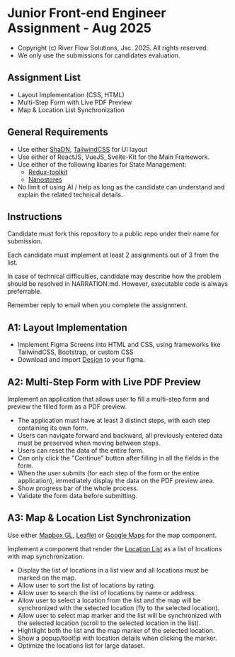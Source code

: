 # Junior Front-end Engineer Assignment - Aug 2025

* Copyright (c) River Flow Solutions, Jsc. 2025. All rights reserved.
* We only use the submissions for candidates evaluation.

## Assignment List

- Layout Implementation (CSS, HTML)
- Multi-Step Form with Live PDF Preview
- Map & Location List Synchronization

## General Requirements

- Use either [ShaDN](https://ui.shadcn.com/), [TailwindCSS](https://tailwindcss.com/) for UI layout
- Use either of ReactJS, VueJS, Svelte-Kit for the Main Framework.
- Use either of the following libaries for State Management:
  - [Redux-toolkit](https://redux-toolkit.js.org/)
  - [Nanostores](https://github.com/nanostores/nanostores)
- No limit of using AI / help as long as the candidate can understand and explain the related technical details.

## Instructions

Candidate must fork this repository to a public repo under their name for submission.

Each candidate must implement at least 2 assignments out of 3 from the list. 

In case of technical difficulties, candidate may describe how the problem should be resolved in NARRATION.md. However, executable code is always preferrable.

Remember reply to email when you complete the assignment.

## A1: Layout Implementation

- Implement Figma Screens into HTML and CSS, using frameworks like TailwindCSS, Bootstrap, or custom CSS
- Download and import [Design](rfx_figma_recur_aug_2025.fig) to your figma.

## A2: Multi-Step Form with Live PDF Preview

Implement an application that allows user to fill a multi-step form and preview the filled form as a PDF preview.
- The application must have at least 3 distinct steps, with each step containing its own form.
- Users can navigate forward and backward, all previously entered data must be preserved when moving between steps.
- Users can reset the data of the entire form.
- Can only click the "Continue" button after filling in all the fields in the form.
- When the user submits (for each step of the form or the entire application), immediately display the data on the PDF preview area.
- Show progress bar of the whole process.
- Validate the form data before submitting.

## A3: Map & Location List Synchronization

Use either [Mapbox GL](https://docs.mapbox.com/mapbox-gl-js/), [Leaflet](https://leafletjs.com/) or [Google Maps](https://developers.google.com/maps/documentation) for the map component.

Implement a component that render the [Location List](location.json) as a list of locations with map synchronization.
- Display the list of locations in a list view and all locations must be marked on the map.
- Allow user to sort the list of locations by rating.
- Allow user to search the list of locations by name or address.
- Allow user to select a location from the list and the map will be synchronized with the selected location (fly to the selected location).
- Allow user to select map marker and the list will be synchronized with the selected location (scroll to the selected location in the list).
- Hightlight both the list and the map marker of the selected location.
- Show a popup/tooltip with location details when clicking the marker.
- Optimize the locations list for large dataset.